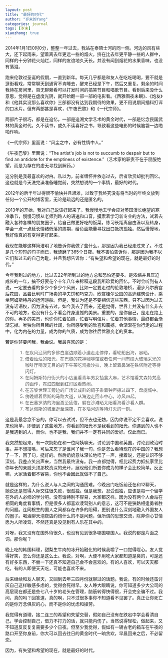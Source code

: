```yaml
---
layout: post
title: "最好的时代"
author: "岁末的Yang"
categories: journal
tags: [岁末]
xiaozhong: true
---
```

2014年1月1日0时0分，整整一年过去，我站在泰晤士河的同一侧。河边的风有些大，还下起雨来，望着离去年更远一些的烟火，挤在比去年更平静一些的人群中，同样的十分钟花火灿烂，同样的友谊地久天长。并没有闻到烟花的水果香味，也没有落泪。

跑来伦敦过圣诞的假期，一直到新年。每天几乎都是和友人在吃吃喝喝，要不就是逛街看戏，常常聊天到通宵不肯睡去，醒来已经是下午，然后又重复。剩余的时间我待在房间里，百无聊赖看可以打发时间的搞笑节目和唱歌节目。看到后来没什么意思，觉得是在虚度光阴，就开始翻一部一部的电影看。《西雅图夜未眠》、《炮友》和《他其实没那么喜欢你》三部都没有达到我期待的效果，更不用说期间插科打诨的口水片。但有两部甚是喜欢，《午夜巴黎》和《一代宗师》。

两部片子很巧，都是在追忆。一部是追溯文学艺术的黄金时代，一部是忆念民国武林的黄金时代。久不读书，或久不读喜好之书，导致看这些电影的时候脑袋一边啪啪作响。

《一代宗师》里面说：“风尘之中，必有性情中人。”

《午夜巴黎》里面说：“The artist's job is not to succumb to despair but to find an antidote for the emptiness of existence.”（艺术家的职责不在于屈服绝望，而是为存在的虚无寻找到解药。）

这分别是我最喜欢的对白。私以为，前者缅怀并依恋过去，后者欣赏却批判回忆。这也就是今天洗完澡准备睡觉前，突然想说的一个事情，最好的时代。

2012年的后半年过得很不愉快并且艰难，以致于我终究没有将当时的年终文放到任何一个公开的博客里，无论是疏远的还是匿名的。

2013年的开始，我对自己说该好起来了。我慢慢地去学会应对英国漫长绝望的寒冷季节，慢慢习惯从老师到路人的语速和口音，摸索着学习新专业的方法，试着去融入各种各样的朋友圈子，给自己做更好吃的饭菜，练习长距离自由泳以及转身，学会一点一点延长情绪低落的周期，给负面能量寻找出口抵抗孤独。然后慢慢地，我好像真的有变得更好起来。

我现在能够这样简洁明了地告诉你我做了些什么，那是因为我已经走过来了。不过是几个短短的句子而已，我琢磨了365个日夜。我不害怕告诉你，那是因为我不以它们和过去的自己为耻。并且我想告诉你：“有失望和希望的现在，就是最好的时代。”

今年我到过的地方，比过去22年所到过的地方总和恐怕还要多。是浓缩并且压迫成长的一年，搞不好要花个十年八年来稀释这段我所珍爱的回忆。不时会听到有人说，一定要去看的多少个多少个风景，比如一定要走过的伦敦塔桥，漫步凡尔赛宫后花园，品尝比利时广场卖的华夫饼和巧克力，欣赏桂尔公园的高迪建筑设计，乘坐阿姆斯特丹的运河游船。但是，我认为还是不要相信这些东西。只不过因为过去没有话语权，因为没有去过。如今我去了回来，还是觉得，世界上并没有什么非去不可的地方，也没有什么不看会终身遗憾的美景。重要的，是你自己，是走在路上的你。再多的美景，也许你忙着拍照，忙着写明信片，忙着其他事情，最终都会渐渐忘掉。唯独你所目睹的壮阔，你所感受到的欣喜和震撼，会渐渐在你行走的过程中，化为内在的力量，成为你的气质，成为你往后优雅变老的资本。

若是你非要问我，我会说。我最喜欢的是：

>1. 在疾风辽阔的多佛白崖边顺着小道走走停停，看轮船出海，暴晒。
>2. 借着灿烂的阳光，在巴黎的花神咖啡馆或者任何一间有硕大玻璃采光的咖啡厅喝漫无目的的下午茶吃凯撒沙拉，晚上留着鼻涕在铁塔附近等待闪灯。
>3. 在阿姆斯特丹街头的小店里看青年男女抽食大麻，艺术馆看文森特梵高的画作，霓虹四起到红灯区看热闹。
>4. 在苏黎世理工旁边的广场让成群的鸽子乘着钟声掠过四下，盘旋城中。
>5. 傍晚顺着尼斯的马路大道，从海边走回市中心，凉风四起。
>6. 在巴塞罗纳的海里游至疲倦，躺在沙滩晒太阳看海看沙看人群。
>7. 布达佩斯的城里逛至深夜，在多瑙河边等待灯灭的一刻。

这是我最念念不忘的，你可以去试试，但不去也无妨，因为你说不定不会喜欢。说来也简单，即便到了这些地方，你看到的阳光不是我看到的阳光，你遇到的人也不是我遇到的人，而你，也不是我，我们并不一定有共同的爱好。仅此而已。

我突然想起来，有一次奶奶在和一位阿姨聊天，讨论到中国和英国，讨论到政治时事。并不想搭嘴，可后来忘了是谁问了我一句，你是怎么看待现在的中国的？我想了一下，回了句，挺好的。然后奶奶意味深长地唔了一声，接着说，还是认识不够深刻。我差点笑出声来，当然我最终没有。我一直都觉得，相比起费力抵抗家里比你年长的亲戚头顶那枚资深的光环，展现他们所要你成为的样子会比较简单。反正嘛，大家活着都不容易，你也不会因此就做不了自己。

就是这样的，为什么说人与人之间的沟通困难。今晚出门吃饭前还在和12聊天，她说还是觉得人际交往很失败，很孤独。但是我想，忍受孤独，应该是每一个留学在外的人必修的学分吧。没有谁特别不容易，大家都这样。因为没有两个人会站在相同的角度看事情，但是很多人都喜欢凌驾别人的意志，这可不是狭路相逢勇者胜的问题。连同根生的国人之间都存在许多的阻碍，更别说什么深刻地融入外国友人的圈子。喝酒聊天泡夜店约炮什么的不是问题，但所谓的思想交流，除非你心甘情愿为人所凌驾，不然还真是没见到有人乐在其中的。

对呀，我又没有在国外待很久，也没有见到很多哪国哪国人。我说的都是片面之词。那你呢？

晚上吃的韩国料理，甜梨生牛肉的冰开始融化的时候我嚼了一口觉得噁心。友人觉得好笑，怎么你还是这么土。我说，对啊，大便不用吃大家都知道是臭的，可是还有好多东西，不尝一下还真不知道自己会不会喜欢的。有的人喜欢，可以天天都吃，有的人即便天天吃，可能也喜欢不来。

后来继续和友人聊天，又回到去年三四月份就聊过的话题。我说，有的时候还蛮讨厌自己这样敏感多虑的，觉得会死得早。友人睁大眼睛说，你可知道多少大公司的高层现在都还是些七八十岁的老头在管理，脑筋转得快得很，开会完全骗不过。我问，真的吗？回答道，真的啊，只不过很多事你不知道看不见罢了。真正让你死亡的是你万念俱灰的心，而不是你的忧虑和操劳。

我觉得有道理，接二连三的希望和失望交替，假如自己没有在跌宕中学会看清自己，学会控制自己，借力不打力的话，就只能内伤了。当然说得轻松，做起来，又不知道反反复复需要多少个日夜。但至少我觉得，假如有一辆古老的箱车在午夜的路口开至你身前，你大可以回去往日的黄金时代一晌贪欢，早晨回来之后，不必留恋。

因为，有失望和希望的现在，就是最好的时代。